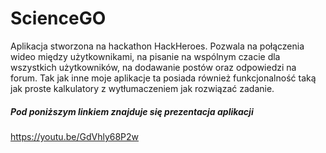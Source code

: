 # ScienceGO

Aplikacja stworzona na hackathon HackHeroes. 
Pozwala na połączenia wideo między użytkownikami, na pisanie na wspólnym czacie dla wszystkich użytkowników, na dodawanie postów oraz odpowiedzi na forum.
Tak jak inne moje aplikacje ta posiada również funkcjonalność taką jak proste kalkulatory z wytłumaczeniem jak rozwiązać zadanie.

##### Pod poniższym linkiem znajduje się prezentacja aplikacji

https://youtu.be/GdVhly68P2w

